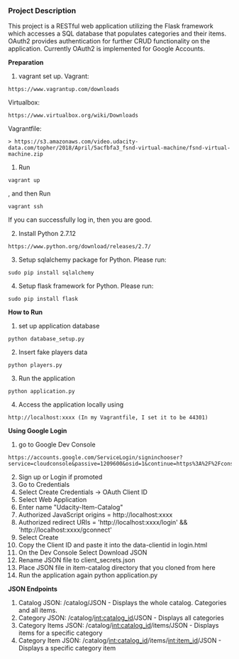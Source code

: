 ### **Project Description**

This project is a RESTful web application utilizing the Flask framework which accesses a SQL database that populates categories and their items. OAuth2 provides authentication for further CRUD functionality on the application. Currently OAuth2 is implemented for Google Accounts.

**Preparation** 
1. vagrant set up. 
Vagrant: 
```
https://www.vagrantup.com/downloads
```
Virtualbox: 
```
https://www.virtualbox.org/wiki/Downloads 
```
Vagrantfile: 
```
> https://s3.amazonaws.com/video.udacity-data.com/topher/2018/April/5acfbfa3_fsnd-virtual-machine/fsnd-virtual-machine.zip
```
1. Run 
```
vagrant up
```
, and then Run 
```
vagrant ssh
```
If you can successfully log in, then you are good. 

2. Install Python 2.7.12
```
https://www.python.org/download/releases/2.7/
```
3. Setup sqlalchemy package for Python. Please run: 
```
sudo pip install sqlalchemy 
```
4. Setup flask framework for Python. Please run: 
```
sudo pip install flask
```

**How to Run** 
1. set up application database
```
python database_setup.py
```
2. Insert fake players data 
```
python players.py
```
3. Run the application 
```
python application.py
```
4. Access the application locally using
```
http://localhost:xxxx (In my Vagrantfile, I set it to be 44301)
```

**Using Google Login**
1. go to Google Dev Console
```
https://accounts.google.com/ServiceLogin/signinchooser?service=cloudconsole&passive=1209600&osid=1&continue=https%3A%2F%2Fconsole.developers.google.com%2F%3Fref%3Dhttps%3A%2F%2Fwww.google.com%2F&followup=https%3A%2F%2Fconsole.developers.google.com%2F%3Fref%3Dhttps%3A%2F%2Fwww.google.com%2F&flowName=GlifWebSignIn&flowEntry=ServiceLogin
```
2. Sign up or Login if promoted 
3. Go to Credentials
4. Select Create Credentials -> OAuth Client ID
5. Select Web Application
6. Enter name "Udacity-Item-Catalog"
7. Authorized JavaScript origins = http://localhost:xxxx
8. Authorized redirect URIs = 'http://localhost:xxxx/login' && 'http://localhost:xxxx/gconnect'
9. Select Create 
10. Copy the Client ID and paste it into the data-clientid in login.html
11. On the Dev Console Select Download JSON
12. Rename JSON file to client_secrets.json
13. Place JSON file in item-catalog directory that you cloned from here
14. Run the application again
python application.py

**JSON Endpoints**

1. Catalog JSON: /catalog/JSON - Displays the whole catalog. Categories and all items. 
2. Category JSON: /catalog/<int:catalog_id>/JSON - Displays all categories 
3. Category Items JSON: /catalog/<int:catalog_id>/items/JSON - Displays items for a specific category
4. Category Item JSON: /catalog/<int:catalog_id>/items/<int:item_id>/JSON - Displays a specific category item
